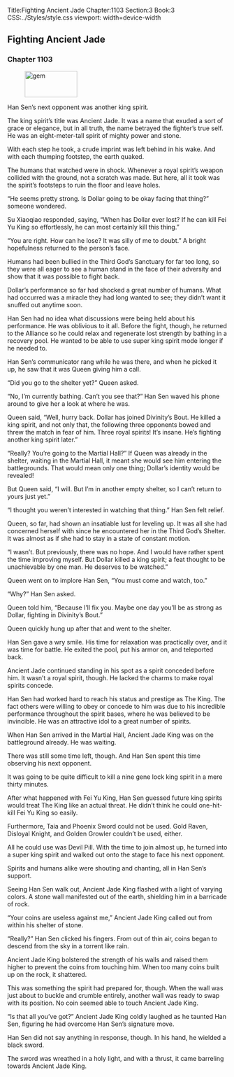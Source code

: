 Title:Fighting Ancient Jade 
Chapter:1103 
Section:3 
Book:3 
CSS:../Styles/style.css 
viewport: width=device-width
  
## Fighting Ancient Jade
### Chapter 1103 
<figure>
	<img src="../Images/gem.gif" alt="gem" id="gem" width="120" height="60" />
</figure>
  

  
  Han Sen’s next opponent was another king spirit.

The king spirit’s title was Ancient Jade. It was a name that exuded a sort of grace or elegance, but in all truth, the name betrayed the fighter’s true self. He was an eight-meter-tall spirit of mighty power and stone.

With each step he took, a crude imprint was left behind in his wake. And with each thumping footstep, the earth quaked.

The humans that watched were in shock. Whenever a royal spirit’s weapon collided with the ground, not a scratch was made. But here, all it took was the spirit’s footsteps to ruin the floor and leave holes.

“He seems pretty strong. Is Dollar going to be okay facing that thing?” someone wondered.

Su Xiaoqiao responded, saying, “When has Dollar ever lost? If he can kill Fei Yu King so effortlessly, he can most certainly kill this thing.”

“You are right. How can he lose? It was silly of me to doubt.” A bright hopefulness returned to the person’s face.

Humans had been bullied in the Third God’s Sanctuary for far too long, so they were all eager to see a human stand in the face of their adversity and show that it was possible to fight back.

Dollar’s performance so far had shocked a great number of humans. What had occurred was a miracle they had long wanted to see; they didn’t want it snuffed out anytime soon.

Han Sen had no idea what discussions were being held about his performance. He was oblivious to it all. Before the fight, though, he returned to the Alliance so he could relax and regenerate lost strength by bathing in a recovery pool. He wanted to be able to use super king spirit mode longer if he needed to.

Han Sen’s communicator rang while he was there, and when he picked it up, he saw that it was Queen giving him a call.

“Did you go to the shelter yet?” Queen asked.

“No, I’m currently bathing. Can’t you see that?” Han Sen waved his phone around to give her a look at where he was.

Queen said, “Well, hurry back. Dollar has joined Divinity’s Bout. He killed a king spirit, and not only that, the following three opponents bowed and threw the match in fear of him. Three royal spirits! It’s insane. He’s fighting another king spirit later.”

“Really? You’re going to the Martial Hall?” If Queen was already in the shelter, waiting in the Martial Hall, it meant she would see him entering the battlegrounds. That would mean only one thing; Dollar’s identity would be revealed!

But Queen said, “I will. But I’m in another empty shelter, so I can’t return to yours just yet.”

“I thought you weren’t interested in watching that thing.” Han Sen felt relief.

Queen, so far, had shown an insatiable lust for leveling up. It was all she had concerned herself with since he encountered her in the Third God’s Shelter. It was almost as if she had to stay in a state of constant motion.

“I wasn’t. But previously, there was no hope. And I would have rather spent the time improving myself. But Dollar killed a king spirit; a feat thought to be unachievable by one man. He deserves to be watched.”

Queen went on to implore Han Sen, “You must come and watch, too.”

“Why?” Han Sen asked.

Queen told him, “Because I’ll fix you. Maybe one day you’ll be as strong as Dollar, fighting in Divinity’s Bout.”

Queen quickly hung up after that and went to the shelter.

Han Sen gave a wry smile. His time for relaxation was practically over, and it was time for battle. He exited the pool, put his armor on, and teleported back.

Ancient Jade continued standing in his spot as a spirit conceded before him. It wasn’t a royal spirit, though. He lacked the charms to make royal spirits concede.

Han Sen had worked hard to reach his status and prestige as The King. The fact others were willing to obey or concede to him was due to his incredible performance throughout the spirit bases, where he was believed to be invincible. He was an attractive idol to a great number of spirits.

When Han Sen arrived in the Martial Hall, Ancient Jade King was on the battleground already. He was waiting.

There was still some time left, though. And Han Sen spent this time observing his next opponent.

It was going to be quite difficult to kill a nine gene lock king spirit in a mere thirty minutes.

After what happened with Fei Yu King, Han Sen guessed future king spirits would treat The King like an actual threat. He didn’t think he could one-hit-kill Fei Yu King so easily.

Furthermore, Taia and Phoenix Sword could not be used. Gold Raven, Disloyal Knight, and Golden Growler couldn’t be used, either.

All he could use was Devil Pill. With the time to join almost up, he turned into a super king spirit and walked out onto the stage to face his next opponent.

Spirits and humans alike were shouting and chanting, all in Han Sen’s support.

Seeing Han Sen walk out, Ancient Jade King flashed with a light of varying colors. A stone wall manifested out of the earth, shielding him in a barricade of rock.

“Your coins are useless against me,” Ancient Jade King called out from within his shelter of stone.

“Really?” Han Sen clicked his fingers. From out of thin air, coins began to descend from the sky in a torrent like rain.

Ancient Jade King bolstered the strength of his walls and raised them higher to prevent the coins from touching him. When too many coins built up on the rock, it shattered.

This was something the spirit had prepared for, though. When the wall was just about to buckle and crumble entirely, another wall was ready to swap with its position. No coin seemed able to touch Ancient Jade King.

“Is that all you’ve got?” Ancient Jade King coldly laughed as he taunted Han Sen, figuring he had overcome Han Sen’s signature move.

Han Sen did not say anything in response, though. In his hand, he wielded a black sword.

The sword was wreathed in a holy light, and with a thrust, it came barreling towards Ancient Jade King.
